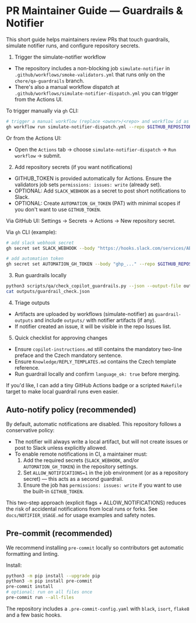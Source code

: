 # PR Maintainer Guide — Guardrails & Notifier

This short guide helps maintainers review PRs that touch guardrails, simulate notifier runs, and configure repository secrets.

1) Trigger the simulate-notifier workflow

- The repository includes a non-blocking job `simulate-notifier` in `.github/workflows/smoke-validators.yml` that runs only on the `chore/qa-guardrails` branch.
- There's also a manual workflow dispatch at `.github/workflows/simulate-notifier-dispatch.yml` you can trigger from the Actions UI.

To trigger manually via `gh` CLI:

```bash
# trigger a manual workflow (replace <owner>/<repo> and workflow id as needed)
gh workflow run simulate-notifier-dispatch.yml --repo $GITHUB_REPOSITORY
```

Or from the Actions UI:
- Open the `Actions` tab → choose `simulate-notifier-dispatch` → `Run workflow` → submit.

2) Add repository secrets (if you want notifications)

- GITHUB_TOKEN is provided automatically for Actions. Ensure the validators job sets `permissions: issues: write` (already set).
- OPTIONAL: Add `SLACK_WEBHOOK` as a secret to post short notifications to Slack.
- OPTIONAL: Create `AUTOMATION_GH_TOKEN` (PAT) with minimal scopes if you don't want to use `GITHUB_TOKEN`.

Via GitHub UI: Settings → Secrets → Actions → New repository secret.

Via `gh` CLI (example):

```bash
# add slack webhook secret
gh secret set SLACK_WEBHOOK --body "https://hooks.slack.com/services/ABC/DEF/GHI" --repo $GITHUB_REPOSITORY

# add automation token
gh secret set AUTOMATION_GH_TOKEN --body "ghp_..." --repo $GITHUB_REPOSITORY
```

3) Run guardrails locally

```bash
python3 scripts/qa/check_copilot_guardrails.py --json --output-file outputs/guardrail_check.json
cat outputs/guardrail_check.json
```

4) Triage outputs

- Artifacts are uploaded by workflows (simulate-notifier) as `guardrail-outputs` and include `outputs/` with notifier artifacts (if any).
- If notifier created an issue, it will be visible in the repo Issues list.

5) Quick checklist for approving changes

- Ensure `copilot-instructions.md` still contains the mandatory two-line preface and the Czech mandatory sentence.
- Ensure `Knowledge/REPLY_TEMPLATES.md` contains the Czech template reference.
- Run guardrail locally and confirm `language_ok: true` before merging.

If you'd like, I can add a tiny GitHub Actions badge or a scripted `Makefile` target to make local guardrail runs even easier.

## Auto-notify policy (recommended)

By default, automatic notifications are disabled. This repository follows a conservative policy:

- The notifier will always write a local artifact, but will not create issues or post to Slack unless explicitly allowed.
- To enable remote notifications in CI, a maintainer must:
	1. Add the required secrets (`SLACK_WEBHOOK`, and/or `AUTOMATION_GH_TOKEN`) in the repository settings.
	2. Set `ALLOW_NOTIFICATIONS=1` in the job environment (or as a repository secret) — this acts as a second guardrail.
	3. Ensure the job has `permissions: issues: write` if you want to use the built-in `GITHUB_TOKEN`.

This two-step approach (explicit flags + ALLOW_NOTIFICATIONS) reduces the risk of accidental notifications from local runs or forks. See `docs/NOTIFIER_USAGE.md` for usage examples and safety notes.


## Pre-commit (recommended)

We recommend installing `pre-commit` locally so contributors get automatic formatting and linting.

Install:

```bash
python3 -m pip install --upgrade pip
python3 -m pip install pre-commit
pre-commit install
# optional: run on all files once
pre-commit run --all-files
```

The repository includes a `.pre-commit-config.yaml` with `black`, `isort`, `flake8` and a few basic hooks.
